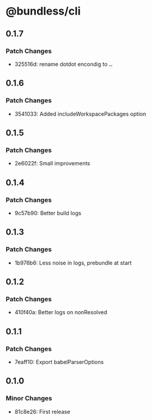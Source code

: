 # @bundless/cli

## 0.1.7

### Patch Changes

-   325516d: rename dotdot encondig to **..**

## 0.1.6

### Patch Changes

-   3541033: Added includeWorkspacePackages option

## 0.1.5

### Patch Changes

-   2e6022f: Small improvements

## 0.1.4

### Patch Changes

-   9c57b90: Better build logs

## 0.1.3

### Patch Changes

-   1b976b6: Less noise in logs, prebundle at start

## 0.1.2

### Patch Changes

-   410f40a: Better logs on nonResolved

## 0.1.1

### Patch Changes

-   7eaff10: Export babelParserOptions

## 0.1.0

### Minor Changes

-   81c8e26: First release
